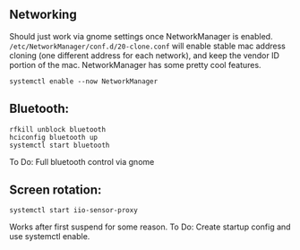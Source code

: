 
## Networking
Should just work via gnome settings once NetworkManager is enabled. `/etc/NetworkManager/conf.d/20-clone.conf` will enable stable mac address cloning (one different address for each network), and keep the vendor ID portion of the mac. NetworkManager has some pretty cool features.
```
systemctl enable --now NetworkManager
```

## Bluetooth:
```
rfkill unblock bluetooth
hciconfig bluetooth up
systemctl start bluetooth
```

To Do: Full bluetooth control via gnome

## Screen rotation:
```
systemctl start iio-sensor-proxy
```

Works after first suspend for some reason.
To Do: Create startup config and use systemctl enable.

